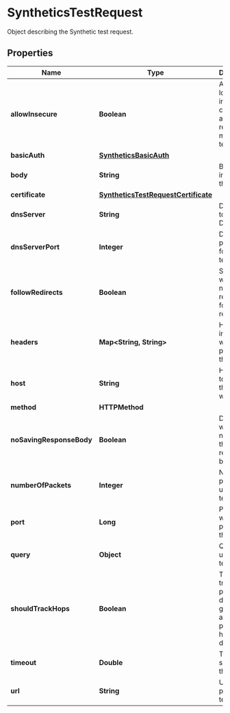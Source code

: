 

# SyntheticsTestRequest

Object describing the Synthetic test request.

## Properties

Name | Type | Description | Notes
------------ | ------------- | ------------- | -------------
**allowInsecure** | **Boolean** | Allows loading insecure content for an HTTP request in a multistep test step. |  [optional]
**basicAuth** | [**SyntheticsBasicAuth**](SyntheticsBasicAuth.md) |  |  [optional]
**body** | **String** | Body to include in the test. |  [optional]
**certificate** | [**SyntheticsTestRequestCertificate**](SyntheticsTestRequestCertificate.md) |  |  [optional]
**dnsServer** | **String** | DNS server to use for DNS tests. |  [optional]
**dnsServerPort** | **Integer** | DNS server port to use for DNS tests. |  [optional]
**followRedirects** | **Boolean** | Specifies whether or not the request follows redirects. |  [optional]
**headers** | **Map&lt;String, String&gt;** | Headers to include when performing the test. |  [optional]
**host** | **String** | Host name to perform the test with. |  [optional]
**method** | **HTTPMethod** |  |  [optional]
**noSavingResponseBody** | **Boolean** | Determines whether or not to save the response body. |  [optional]
**numberOfPackets** | **Integer** | Number of pings to use per test. |  [optional]
**port** | **Long** | Port to use when performing the test. |  [optional]
**query** | **Object** | Query to use for the test. |  [optional]
**shouldTrackHops** | **Boolean** | Turns on a traceroute probe to discover all gateways along the path to the host destination. |  [optional]
**timeout** | **Double** | Timeout in seconds for the test. |  [optional]
**url** | **String** | URL to perform the test with. |  [optional]



